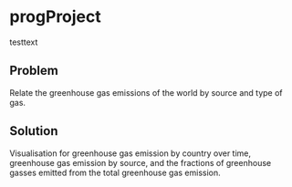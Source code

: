 # progProject

testtext

## Problem
Relate the greenhouse gas emissions of the world by source and type of gas.

## Solution
Visualisation for greenhouse gas emission by country over time, greenhouse gas
emission by source, and the fractions of greenhouse gasses emitted from the
total greenhouse gas emission.
